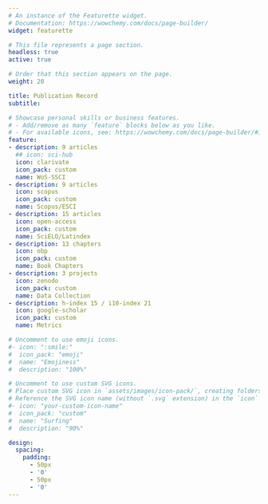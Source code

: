```yaml
---
# An instance of the Featurette widget.
# Documentation: https://wowchemy.com/docs/page-builder/
widget: featurette

# This file represents a page section.
headless: true
active: true

# Order that this section appears on the page.
weight: 20

title: Publication Record
subtitle:

# Showcase personal skills or business features.
# - Add/remove as many `feature` blocks below as you like.
# - For available icons, see: https://wowchemy.com/docs/page-builder/#icons
feature:
- description: 9 articles
  ## icon: sci-hub
  icon: clarivate
  icon_pack: custom
  name: WoS-SSCI
- description: 9 articles
  icon: scopus
  icon_pack: custom
  name: Scopus/ESCI
- description: 15 articles
  icon: open-access
  icon_pack: custom
  name: SciELO/Latindex
- description: 13 chapters
  icon: obp
  icon_pack: custom
  name: Book Chapters
- description: 3 projects
  icon: zenodo
  icon_pack: custom
  name: Data Collection
- description: h-index 15 / i10-index 21
  icon: google-scholar
  icon_pack: custom
  name: Metrics

# Uncomment to use emoji icons.
#- icon: ":smile:"
#  icon_pack: "emoji"
#  name: "Emojiness"
#  description: "100%"  

# Uncomment to use custom SVG icons.
# Place custom SVG icon in `assets/images/icon-pack/`, creating folders if necessary.
# Reference the SVG icon name (without `.svg` extension) in the `icon` field.
#- icon: "your-custom-icon-name"
#  icon_pack: "custom"
#  name: "Surfing"
#  description: "90%"

design:
  spacing:
    padding:
      - 50px
      - '0'
      - 50px
      - '0'
---
```

